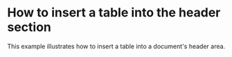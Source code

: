 # How to insert a table into the header section


<p>This example illustrates how to insert a table into a document's header area.</p>

<br/>


